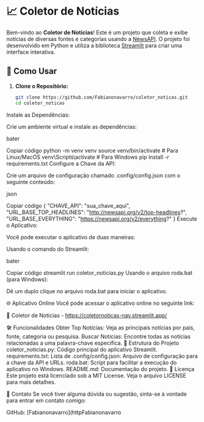 # 📈 Coletor de Notícias

Bem-vindo ao **Coletor de Notícias**! Este é um projeto que coleta e exibe notícias de diversas fontes e categorias usando a [NewsAPI](https://newsapi.org). O projeto foi desenvolvido em Python e utiliza a biblioteca [Streamlit](https://streamlit.io) para criar uma interface interativa.

## 🚀 Como Usar

1. **Clone o Repositório:**

   ```bash
   git clone https://github.com/Fabianonavarro/coletor_noticas.git
   cd coletor_noticas
Instale as Dependências:

Crie um ambiente virtual e instale as dependências:

bater

Copiar código
python -m venv venv
source venv/bin/activate  # Para Linux/MacOS
venv\Scripts\activate     # Para Windows
pip install -r requirements.txt
Configure a Chave da API:

Crie um arquivo de configuração chamado .config/config.json com o seguinte conteúdo:

json

Copiar código
{
  "CHAVE_API": "sua_chave_aqui",
  "URL_BASE_TOP_HEADLINES": "http://newsapi.org/v2/top-headlines?",
  "URL_BASE_EVERYTHING": "https://newsapi.org/v2/everything?"
}
Execute o Aplicativo:

Você pode executar o aplicativo de duas maneiras:

Usando o comando do Streamlit:

bater

Copiar código
streamlit run coletor_noticias.py
Usando o arquivo roda.bat (para Windows):

Dê um duplo clique no arquivo roda.bat para iniciar o aplicativo.

🌐 Aplicativo Online
Você pode acessar o aplicativo online no seguinte link:

📲 Coletor de Notícias - https://coletornoticas-nav.streamlit.app/

🛠️ Funcionalidades
Obter Top Notícias: Veja as principais notícias por país, fonte, categoria ou pesquisa.
Buscar Notícias: Encontre todas as notícias relacionadas a uma palavra-chave específica.
📂 Estrutura do Projeto
coletor_noticias.py: Código principal do aplicativo Streamlit.
requirements.txt: Lista de
.config/config.json: Arquivo de configuração para a chave da API e URLs.
roda.bat: Script para facilitar a execução do aplicativo no Windows.
README.md: Documentação do projeto.
📜 Licença
Este projeto está licenciado sob a MIT License. Veja o arquivo LICENSE para mais detalhes.

📧 Contato
Se você tiver alguma dúvida ou sugestão, sinta-se à vontade para entrar em contato comigo:

GitHub: [Fabianonavarro](httpFabianonavarro
